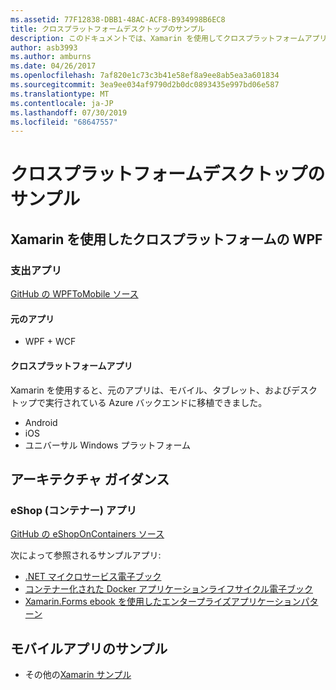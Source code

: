 ```yaml
---
ms.assetid: 77F12838-DBB1-48AC-ACF8-B934998B6EC8
title: クロスプラットフォームデスクトップのサンプル
description: このドキュメントでは、Xamarin を使用してクロスプラットフォームアプリとして実行するように移植されたさまざまなサンプルアプリケーションについて説明します。
author: asb3993
ms.author: amburns
ms.date: 04/26/2017
ms.openlocfilehash: 7af820e1c73c3b41e58ef8a9ee8ab5ea3a601834
ms.sourcegitcommit: 3ea9ee034af9790d2b0dc0893435e997bd06e587
ms.translationtype: MT
ms.contentlocale: ja-JP
ms.lasthandoff: 07/30/2019
ms.locfileid: "68647557"
---
```

# <a name="cross-platform-desktop-samples"></a>クロスプラットフォームデスクトップのサンプル

## <a name="wpf-to-cross-platform-with-xamarinforms"></a>Xamarin を使用したクロスプラットフォームの WPF

### <a name="expenses-app"></a>支出アプリ

[GitHub の WPFToMobile ソース](https://github.com/nishanil/WPFToMobile)

#### <a name="original-app"></a>元のアプリ

* WPF + WCF

#### <a name="cross-platform-apps"></a>クロスプラットフォームアプリ

Xamarin を使用すると、元のアプリは、モバイル、タブレット、およびデスクトップで実行されている Azure バックエンドに移植できました。

* Android
* iOS
* ユニバーサル Windows プラットフォーム

## <a name="architecture-guidance"></a>アーキテクチャ ガイダンス

### <a name="eshop-on-containers-app"></a>eShop (コンテナー) アプリ

[GitHub の eShopOnContainers ソース](https://github.com/dotnet-architecture/eShopOnContainers)

次によって参照されるサンプルアプリ:

* [.NET マイクロサービス電子ブック](https://aka.ms/microservicesebook)
* [コンテナー化された Docker アプリケーションライフサイクル電子ブック](https://aka.ms/dockerlifecycleebook)
* [Xamarin.Forms ebook を使用したエンタープライズアプリケーションパターン](~/xamarin-forms/enterprise-application-patterns/index.md)

## <a name="mobile-app-samples"></a>モバイルアプリのサンプル

* その他の[Xamarin サンプル](https://docs.microsoft.com/samples/browse/?products=xamarin)
